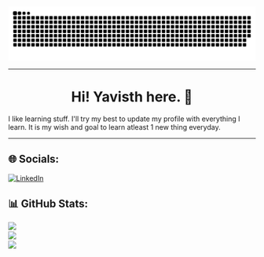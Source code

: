 <div align="center">
  <picture>
    <source media="(prefers-color-scheme: dark)" srcset="https://raw.githubusercontent.com/Yavisth/Yavisth/output/github-contribution-grid-snake-dark.svg">
    <source media="(prefers-color-scheme: light)" srcset="https://raw.githubusercontent.com/Yavisth/Yavisth/output/github-contribution-grid-snake.svg">
    <img alt="github contribution grid snake animation" src="https://raw.githubusercontent.com/Yavisth/Yavisth/output/github-contribution-grid-snake.svg">
  </picture>
</div>

---
<h1 align="center">Hi! Yavisth here. 👋</h1> 
I like learning stuff. I'll try my best to update my profile with everything I learn. It is my wish and goal to learn atleast 1 new thing everyday.

---
## 🌐 Socials:
[![LinkedIn](https://img.shields.io/badge/LinkedIn-%230077B5.svg?logo=linkedin&logoColor=white)](https://linkedin.com/in/yavisth)


## 📊 GitHub Stats:
![](https://github-readme-stats.vercel.app/api?username=Yavisth&theme=dark&hide_border=true&include_all_commits=false&count_private=true)<br/>
![](https://github-readme-streak-stats.herokuapp.com/?user=Yavisth&theme=dark&hide_border=true)<br/>
![](https://github-readme-stats.vercel.app/api/top-langs/?username=Yavisth&theme=dark&hide_border=true&include_all_commits=false&count_private=true&layout=compact)

<!--
<p align='center'>
  <a href="#"><img src="https://github-readme-stats.vercel.app/api?username=Yavisth&show_icons=true&count_private=true&theme=dark" width="350"></a>
</p> -->
<!--
**Yavisth/Yavisth** is a ✨ _special_ ✨ repository because its `README.md` (this file) appears on your GitHub profile.

Here are some ideas to get you started:

- 🔭 I’m currently working on ...
- 🌱 I’m currently learning ...
- 👯 I’m looking to collaborate on ...
- 🤔 I’m looking for help with ...
- 💬 Ask me about ...
- 📫 How to reach me: ...
- 😄 Pronouns: ...
- ⚡ Fun fact: ...
-->
